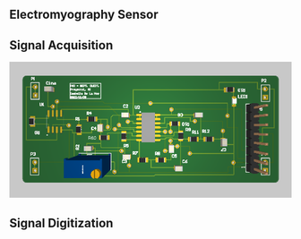 <h2 align="left">Electromyography Sensor</h2>


<h2 align="left">Signal Acquisition</h2>

![](https://github.com/Isabella-DeLaHoz/Isabella-DeLaHoz/blob/0b74fdc2f0afa696cf42bf92b80060b82418cbc6/Header/Acquisition.PNG)


<h2 align="left">Signal Digitization </h2>
